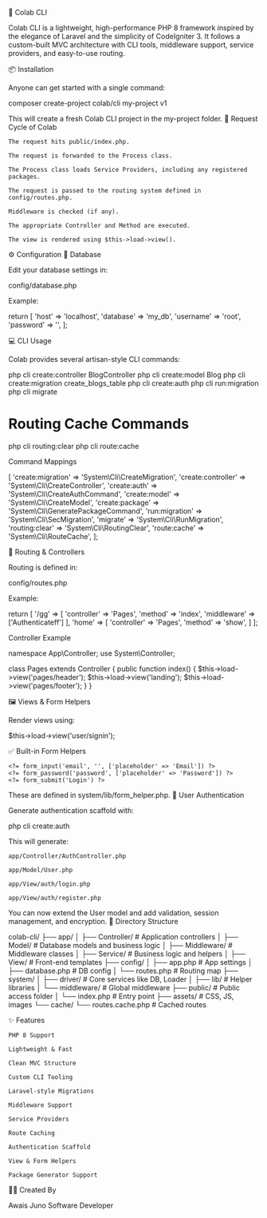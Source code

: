🚀 Colab CLI

Colab CLI is a lightweight, high-performance PHP 8 framework inspired by the elegance of Laravel and the simplicity of CodeIgniter 3. It follows a custom-built MVC architecture with CLI tools, middleware support, service providers, and easy-to-use routing.

📦 Installation

Anyone can get started with a single command:

composer create-project colab/cli my-project v1

This will create a fresh Colab CLI project in the my-project folder.
🔄 Request Cycle of Colab

    The request hits public/index.php.

    The request is forwarded to the Process class.

    The Process class loads Service Providers, including any registered packages.

    The request is passed to the routing system defined in config/routes.php.

    Middleware is checked (if any).

    The appropriate Controller and Method are executed.

    The view is rendered using $this->load->view().

⚙️ Configuration
📁 Database

Edit your database settings in:

config/database.php

Example:

return [
    'host' => 'localhost',
    'database' => 'my_db',
    'username' => 'root',
    'password' => '',
];

💻 CLI Usage

Colab provides several artisan-style CLI commands:

php cli create:controller BlogController
php cli create:model Blog
php cli create:migration create_blogs_table
php cli create:auth
php cli run:migration
php cli migrate

# Routing Cache Commands
php cli routing:clear
php cli route:cache

Command Mappings

[
    'create:migration' => 'System\Cli\CreateMigration',
    'create:controller' => 'System\Cli\CreateController',
    'create:auth' => 'System\Cli\CreateAuthCommand',
    'create:model' => 'System\Cli\CreateModel',
    'create:package' => 'System\Cli\GeneratePackageCommand',
    'run:migration' => 'System\Cli\SecMigration',
    'migrate' => 'System\Cli\RunMigration',
    'routing:clear' => 'System\Cli\RoutingClear',
    'route:cache' => 'System\Cli\RouteCache',
];

🧱 Routing & Controllers

Routing is defined in:

config/routes.php

Example:

return [
    '/gg' => [
        'controller' => 'Pages',
        'method' => 'index',
        'middleware' => ['Authenticateff']
    ],
    'home' => [
        'controller' => 'Pages',
        'method' => 'show',
    ]
];

Controller Example

namespace App\Controller;
use System\Controller;

class Pages extends Controller
{
    public function index()
    {
        $this->load->view('pages/header');
        $this->load->view('landing');
        $this->load->view('pages/footer');
    }
}

🖼️ Views & Form Helpers

Render views using:

$this->load->view('user/signin');

✅ Built-in Form Helpers

<?= form_open('/login') ?>
    <?= form_input('email', '', ['placeholder' => 'Email']) ?>
    <?= form_password('password', ['placeholder' => 'Password']) ?>
    <?= form_submit('Login') ?>
<?= form_close() ?>

These are defined in system/lib/form_helper.php.
🔐 User Authentication

Generate authentication scaffold with:

php cli create:auth

This will generate:

    app/Controller/AuthController.php

    app/Model/User.php

    app/View/auth/login.php

    app/View/auth/register.php

You can now extend the User model and add validation, session management, and encryption.
🧾 Directory Structure

colab-cli/
├── app/
│   ├── Controller/       # Application controllers
│   ├── Model/            # Database models and business logic
│   ├── Middleware/       # Middleware classes
│   ├── Service/          # Business logic and helpers
│   ├── View/             # Front-end templates
├── config/
│   ├── app.php           # App settings
│   ├── database.php      # DB config
│   └── routes.php        # Routing map
├── system/
│   ├── driver/           # Core services like DB, Loader
│   ├── lib/              # Helper libraries
│   └── middleware/       # Global middleware
├── public/               # Public access folder
│   └── index.php         # Entry point
├── assets/               # CSS, JS, images
└── cache/
    └── routes.cache.php  # Cached routes

✨ Features

    PHP 8 Support

    Lightweight & Fast

    Clean MVC Structure

    Custom CLI Tooling

    Laravel-style Migrations

    Middleware Support

    Service Providers

    Route Caching

    Authentication Scaffold

    View & Form Helpers

    Package Generator Support

👨‍💻 Created By

Awais Juno
Software Developer
